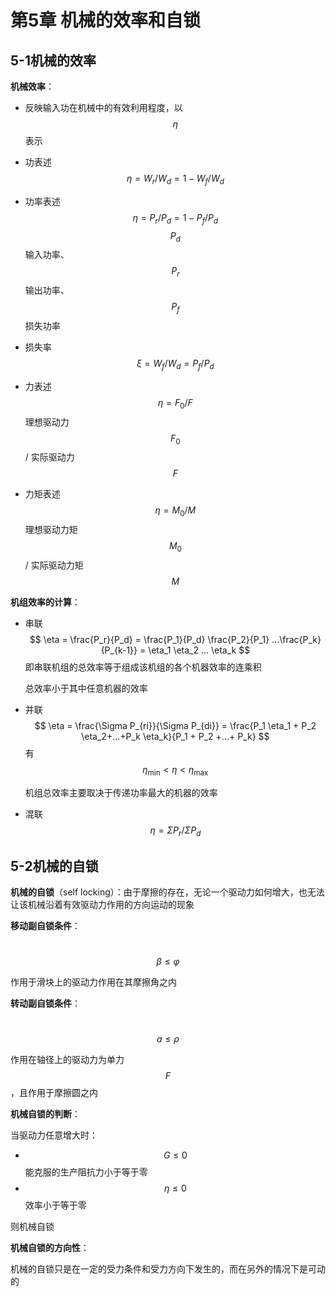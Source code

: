 # 第5章 机械的效率和自锁

## 5-1机械的效率

**机械效率**：

- 反映输入功在机械中的有效利用程度，以 $$\eta$$ 表示

- 功表述
  $$
  \eta = W_r / W_d = 1- W_f/W_d
  $$
  
- 功率表述
  $$
  \eta = P_r/P_d = 1- P_f/P_d
  $$
  $$P_d$$ 输入功率、$$P_r$$ 输出功率、 $$P_f$$ 损失功率

- 损失率
  $$
  \xi = W_f / W_d = P_f / P_d
  $$
  
- 力表述
  $$
  \eta = F_0 / F
  $$
  理想驱动力 $$F_0$$ / 实际驱动力 $$F$$

- 力矩表述
  $$
  \eta = M_0 / M
  $$
  理想驱动力矩 $$M_0$$ / 实际驱动力矩 $$M$$

**机组效率的计算**：

- 串联
  $$
  \eta = \frac{P_r}{P_d} = \frac{P_1}{P_d} \frac{P_2}{P_1} ...\frac{P_k}{P_{k-1}} = \eta_1 \eta_2 ... \eta_k
  $$
  即串联机组的总效率等于组成该机组的各个机器效率的连乘积

  总效率小于其中任意机器的效率

- 并联
  $$
  \eta = \frac{\Sigma P_{ri}}{\Sigma P_{di}} = \frac{P_1 \eta_1 + P_2 \eta_2+...+P_k \eta_k}{P_1 + P_2 +...+ P_k}
  $$
  有$$\eta_{\min} < \eta < \eta_{\max}$$

  机组总效率主要取决于传递功率最大的机器的效率

- 混联
  $$
  \eta = \Sigma P_r / \Sigma P_d
  $$

## 5-2机械的自锁

**机械的自锁**（self locking）：由于摩擦的存在，无论一个驱动力如何增大，也无法让该机械沿着有效驱动力作用的方向运动的现象

**移动副自锁条件**：

​$$\beta \leq \varphi$$

​作用于滑块上的驱动力作用在其摩擦角之内

**转动副自锁条件**：

​$$a \leq \rho$$

​作用在轴径上的驱动力为单力 $$F$$ ，且作用于摩擦圆之内

**机械自锁的判断**：

当驱动力任意增大时：

- $$G \leq 0$$  能克服的生产阻抗力小于等于零
- $$\eta \leq 0$$  效率小于等于零

则机械自锁

**机械自锁的方向性**：

机械的自锁只是在一定的受力条件和受力方向下发生的，而在另外的情况下是可动的
